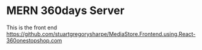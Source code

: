 # MERN 360days Server
This is the front end
https://github.com/stuartgregorysharpe/MediaStore.Frontend.using.React-360onestopshop.com
